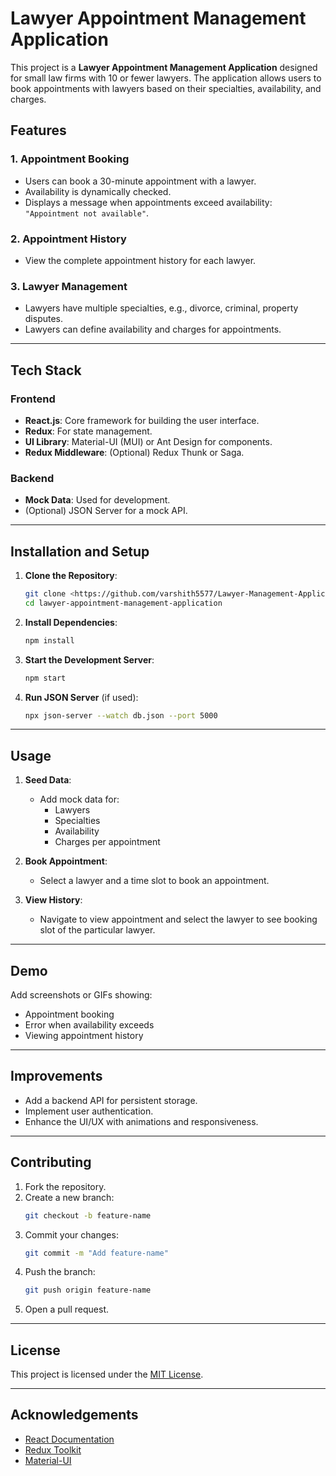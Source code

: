 # Lawyer Appointment Management Application

This project is a **Lawyer Appointment Management Application** designed for small law firms with 10 or fewer lawyers. The application allows users to book appointments with lawyers based on their specialties, availability, and charges.

## Features

### 1. Appointment Booking
- Users can book a 30-minute appointment with a lawyer.
- Availability is dynamically checked.
- Displays a message when appointments exceed availability: `"Appointment not available"`.

### 2. Appointment History
- View the complete appointment history for each lawyer.

### 3. Lawyer Management
- Lawyers have multiple specialties, e.g., divorce, criminal, property disputes.
- Lawyers can define availability and charges for appointments.

---

## Tech Stack

### Frontend
- **React.js**: Core framework for building the user interface.
- **Redux**: For state management.
- **UI Library**: Material-UI (MUI) or Ant Design for components.
- **Redux Middleware**: (Optional) Redux Thunk or Saga.

### Backend
- **Mock Data**: Used for development.
- (Optional) JSON Server for a mock API.

---

## Installation and Setup

1. **Clone the Repository**:
   ```bash
   git clone <https://github.com/varshith5577/Lawyer-Management-Application.git>
   cd lawyer-appointment-management-application
   ```

2. **Install Dependencies**:
   ```bash
   npm install
   ```

3. **Start the Development Server**:
   ```bash
   npm start
   ```

4. **Run JSON Server** (if used):
   ```bash
   npx json-server --watch db.json --port 5000
   ```

---

## Usage

1. **Seed Data**:
   - Add mock data for:
     - Lawyers
     - Specialties
     - Availability
     - Charges per appointment

2. **Book Appointment**:
   - Select a lawyer and a time slot to book an appointment.

3. **View History**:
   - Navigate to view appointment and select the lawyer to see booking slot of the particular lawyer.

---

## Demo

Add screenshots or GIFs showing:
- Appointment booking
- Error when availability exceeds
- Viewing appointment history

---

## Improvements
- Add a backend API for persistent storage.
- Implement user authentication.
- Enhance the UI/UX with animations and responsiveness.

---

## Contributing
1. Fork the repository.
2. Create a new branch:
   ```bash
   git checkout -b feature-name
   ```
3. Commit your changes:
   ```bash
   git commit -m "Add feature-name"
   ```
4. Push the branch:
   ```bash
   git push origin feature-name
   ```
5. Open a pull request.

---

## License
This project is licensed under the [MIT License](LICENSE).

---

## Acknowledgements
- [React Documentation](https://reactjs.org/docs/getting-started.html)
- [Redux Toolkit](https://redux-toolkit.js.org/introduction/getting-started)
- [Material-UI](https://mui.com/)
